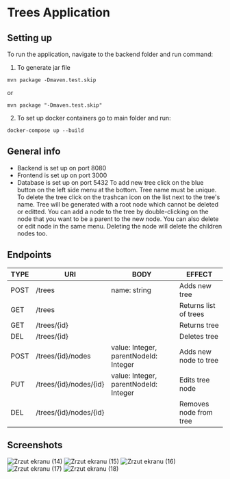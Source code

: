 # Trees Application

## Setting up

To run the application, navigate to the backend folder and run command:
1. To generate jar file
```
mvn package -Dmaven.test.skip
```
or
```
mvn package "-Dmaven.test.skip"
```
2. To set up docker containers go to main folder and run:
```
docker-compose up --build
```
## General info

- Backend is set up on port 8080
- Frontend is set up on port 3000
- Database is set up on port 5432
To add new tree click on the blue button on the left side menu at the bottom. Tree name must be unique. To delete the tree click on the trashcan icon on the list next to the tree's name. Tree will be generated with a root node which cannot be deleted or editted. You can add a node to the tree by double-clicking on the node that you want to be a parent to the new node. You can also delete or edit node in the same menu. Deleting the node will delete the children nodes too.
## Endpoints

| TYPE | URI | BODY | EFFECT |
|---|---|---|---|
| POST | /trees | name: string | Adds new tree |
| GET | /trees | | Returns list of trees |
| GET | /trees/{id} | | Returns tree |
| DEL | /trees/{id} | | Deletes tree |
| POST | /trees/{id}/nodes | value: Integer, parentNodeId: Integer | Adds new node to tree |
| PUT | /trees/{id}/nodes/{id} | value: Integer, parentNodeId: Integer | Edits tree node |
| DEL | /trees/{id}/nodes/{id} |  | Removes node from tree |

## Screenshots

![Zrzut ekranu (14)](https://github.com/rychu-tech/trees/assets/61971646/5c75d5cf-c7c7-4b05-ae77-c54c6069954e)
![Zrzut ekranu (15)](https://github.com/rychu-tech/trees/assets/61971646/ce151ffa-56c1-44bc-bfa9-f089c81eb5aa)
![Zrzut ekranu (16)](https://github.com/rychu-tech/trees/assets/61971646/32ed9342-4b84-4712-96a3-f604e08bb155)
![Zrzut ekranu (17)](https://github.com/rychu-tech/trees/assets/61971646/e7241f49-6284-4f2b-aa90-8d409cf299ce)
![Zrzut ekranu (18)](https://github.com/rychu-tech/trees/assets/61971646/1c7fe93d-5fec-4cae-ad40-55a97443f424)
